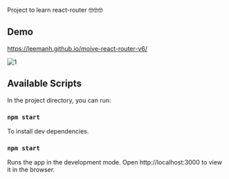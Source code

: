 Project to learn react-router 🤓🤓🤓
## Demo 
https://leemanh.github.io/moive-react-router-v6/

![1](https://user-images.githubusercontent.com/63250449/178266641-5fbef28c-584f-4bb8-9adb-832de91ddad8.png)

## Available Scripts

In the project directory, you can run:

### `npm start`

To install dev dependencies.

### `npm start`

Runs the app in the development mode.
Open http://localhost:3000 to view it in the browser.






